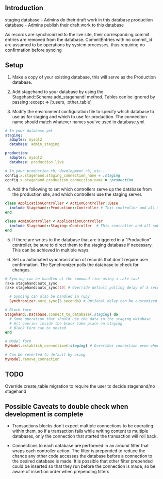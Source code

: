 ## Introduction
staging database - Admins do their draft work in this database
production database - Admins publish their draft work to this database

As records are synchronized to the live site, their corresponding commit entries are removed from the database.
CommitEntries with no commit_id are assumed to be operations by system processes, thus requiring no confirmation before syncing


## Setup
1. Make a copy of your existing database, this will serve as the Production database.

2. Add stagehand to your database by using the Stagehand::Schema.add_stagehand! method. Tables can be ignored by passing
:except => [:users, :other_table]

3. Modify the environment configuration file to specify which database to use as for staging and which to use for
production. The connection name should match whatever names you've used in database.yml.

```yaml
# In your database.yml
staging:
  adapter: mysql2
  database: admin_staging

production:
  adapter: mysql2
  database: production_live  
```

```ruby
# In your production.rb, development.rb, etc...
config.x.stagehand.staging_connection_name = :staging
config.x.stagehand.production_connection_name = :production

```

4. Add the following to set which controllers serve up the database from the production site, and which controllers use
the staging server.

```ruby
class ApplicationController < ActionController::Base
  include Stagehand::Production::Controller # This controller and all subclasses will connect to the production database
end

class AdminController < ApplicationController
  include Stagehand::Staging::Controller  # This controller and all subclasses will connect to the staging database
end
```

5. If there are writes to the database that are triggered in a "Production" controller, be sure to direct them to the
staging database if necessary. This can be achieved in multiple ways.

6. Set up automated synchronization of records that don't require user confirmation. The Synchronizer polls the database
to check for changes.

```bash
# Syncing can be handled at the command line using a rake task
rake stagehand:auto_sync
rake stagehand:auto_sync[10] # Override default polling delay of 5 seconds
```

```ruby
  # Syncing can also be handled in ruby
  Synchronizer.auto_sync(5.seconds) # Optional delay can be customized. Set to falsey value for no delay.
```

```ruby
# Block form
Stagehand::Database.connect_to_database(:staging) do
  # Some operation that should use the data in the staging database
  # All queries inside the block take place on staging
  # Block Form can be nested
end

# Model form
MyModel.establish_connection(:staging) # Overrides connection even when used within the block form

# Can be reverted to default by using
MyModel.remove_connection
```


## TODO
Override create_table migration to require the user to decide stagehand/no stagehand

## Possible Caveats to double check when development is complete
- Transactions blocks don't expect multiple connections to be operating within them, so if a transaction fails while
writing content to multiple databases, only the connection that started the transaction will roll back.

- Connections to each database are performed in an around filter that wraps each controller action. The filter is
prepended to reduce the chance any other code accesses the database before a connection to the desired database is made.
It is possible that other filter prepended could be inserted so that they run before the connection is made, so be aware
of insertion order when prepending filters.
